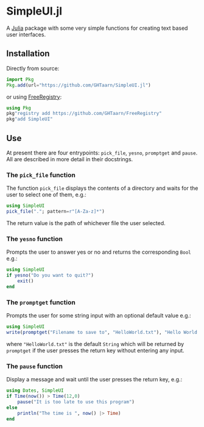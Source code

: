 # SimpleUI.jl
A [Julia](http://julialang.org) package with some very simple functions for
creating text based user interfaces.

## Installation

Directly from source:
```julia
import Pkg
Pkg.add(url="https://github.com/GHTaarn/SimpleUI.jl")
```

or using [FreeRegistry](https://github.com/GHTaarn/FreeRegistry):
```julia
using Pkg
pkg"registry add https://github.com/GHTaarn/FreeRegistry"
pkg"add SimpleUI"
```

## Use

At present there are four entrypoints: `pick_file`, `yesno`, `promptget` and
`pause`. All are described in more detail in their docstrings.

### The `pick_file` function

The function `pick_file` displays the contents of a directory and waits
for the user to select one of them, e.g.:

```julia
using SimpleUI
pick_file("."; pattern=r"[A-Za-z]*")
```

The return value is the path of whichever file the user selected.

### The `yesno` function

Prompts the user to answer yes or no and returns the corresponding `Bool` e.g.:

```julia
using SimpleUI
if yesno("Do you want to quit?")
    exit()
end
```

### The `promptget` function

Prompts the user for some string input with an optional default value e.g.:

```julia
using SimpleUI
write(promptget("Filename to save to", "HelloWorld.txt"), "Hello World!")
```

where `"HelloWorld.txt"` is the default `String` which will be returned by
`promptget` if the user presses the return key without entering any input.

### The `pause` function

Display a message and wait until the user presses the return key, e.g.:

```julia
using Dates, SimpleUI
if Time(now()) > Time(12,0)
    pause("It is too late to use this program")
else
    println("The time is ", now() |> Time)
end
```
